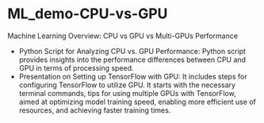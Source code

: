 # ML_demo-CPU-vs-GPU
Machine Learning Overview: CPU vs GPU vs Multi-GPUs Performance
- Python Script for Analyzing CPU vs. GPU Performance: Python script provides insights into the performance differences between CPU and GPU in terms of processing speed.
- Presentation on Setting up TensorFlow with GPU: It includes steps for configuring TensorFlow to utilize GPU. It starts with the necessary terminal commands, tips for using multiple GPUs with TensorFlow, aimed at optimizing model training speed, enabling more efficient use of resources, and achieving faster training times.




